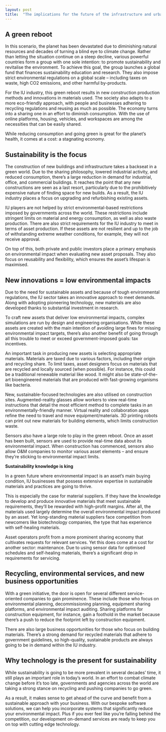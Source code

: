```yaml
---
layout: post
title:  "The implications for the future of the infrastructure and urban development (IU) industry: scenario 3"
---
```


## A green reboot
In this scenario, the planet has been devastated due to diminishing natural resources and decades of turning a blind eye to climate change. Rather than letting the situation continue on a steep decline, various powerful countries form a group with one sole intention: to promote sustainability and revitalise the environment. To achieve this goal, the group launches a global fund that finances sustainability education and research. They also impose strict environmental regulations on a global scale – including taxes on waste, high CO2 emissions, and other harmful by-products.

For the IU industry, this green reboot results in new construction production methods and innovations in materials used. The society also adapts to a more eco-friendly approach, with people and businesses adhering to recycling regulations and reusing as much as possible. The economy turns into a sharing one in an effort to diminish consumption. With the use of online platforms, housing, vehicles, and workspaces are among the necessities that can be easily shared.

While reducing consumption and going green is great for the planet’s health, it comes at a cost: a stagnating economy.

## Sustainability is the focus
The construction of new buildings and infrastructure takes a backseat in a green world. Due to the sharing philosophy, lowered industrial activity, and reduced consumption, there’s a large reduction in demand for industrial, office, and commercial buildings. It reaches the point that any new constructions are seen as a last resort, particularly due to the prohibitively expensive nature of finding space for new builds. As a result, the IU industry places a focus on upgrading and refurbishing existing assets.

IU players are not helped by strict environmental-based restrictions imposed by governments across the world. These restrictions include stringent limits on material and energy consumption, as well as also waste production. There are also strict requirements for the IU industry to meet in terms of asset production. If these assets are not resilient and up to the job of withstanding extreme weather conditions, for example, they will not receive approval.

On top of this, both private and public investors place a primary emphasis on environmental impact when evaluating new asset proposals. They also focus on reusability and flexibility, which ensures the asset’s lifespan is maximised.

## New innovations = low environmental impacts
Due to the need for sustainable assets and because of tough environmental regulations, the IU sector takes an innovative approach to meet demands. Along with adopting pioneering technology, new materials are also developed thanks to substantial investment in research.

To craft new assets that deliver low environmental impacts, complex simulations are run by design and engineering organisations. While these assets are created with the main intention of avoiding large fines for missing environmental impact targets, there’s also another benefit of going through all this trouble to meet or exceed government-imposed goals: tax incentives.

An important task in producing new assets is selecting appropriate materials. Materials are taxed due to various factors, including their origin and recycling share. To limit taxes, asset designers focus on materials that are recycled and locally sourced (when possible). For instance, this could be a traditional renewable material like wood. It might also be state-of-the-art bioengineered materials that are produced with fast-growing organisms like bacteria.

New, sustainable-focused technologies are also utilised on construction sites. Augmented-reality glasses allow workers to view real-time instructions that detail the most efficient method to complete tasks in an environmentally-friendly manner. Virtual reality and collaboration apps refine the need to travel and move equipment/materials. 3D printing robots can print out new materials for building elements, which limits construction waste.

Sensors also have a large role to play in the green reboot. Once an asset has been built, sensors are used to provide real-time data about its environmental impact. When construction has commenced, sensors also allow O&M companies to monitor various asset elements – and ensure they’re sticking to environmental impact limits.

**Sustainability knowledge is king**

In a green future where environmental impact is an asset’s main buying condition, IU businesses that possess extensive expertise in sustainable materials and practices are going to thrive.

This is especially the case for material suppliers. If they have the knowledge to develop and produce innovative materials that meet sustainable requirements, they’ll be rewarded with high-profit margins. After all, the materials used largely determine the overall environmental impact produced by an asset. Yet long-standing material suppliers face competition from newcomers like biotechnology companies, the type that has experience with self-healing materials.

Asset operators profit from a more prominent sharing economy that cultivates requests for relevant services. Yet this does come at a cost for another sector: maintenance. Due to using sensor data for optimised schedules and self-healing materials, there’s a significant drop in requirements for servicing.

## Recycling, environmental services, and new business opportunities
With a green initiative, the door is open for several different service-oriented companies to gain prominence. These include those who focus on environmental planning, decommissioning planning, equipment sharing platforms, and environmental impact auditing. Sharing platforms for construction equipment, for instance, gain a foothold in the market because there’s a push to reduce the footprint left by construction equipment.

There are also large business opportunities for those who focus on building materials. There’s a strong demand for recycled materials that adhere to government guidelines, so high-quality, sustainable products are always going to be in demand within the IU industry.

## Why technology is the present for sustainability
While sustainability is going to be more prevalent in several decades’ time, it still plays an important role in today’s world. In an effort to combat climate change before it’s too late, governments and agencies across the world are taking a strong stance on recycling and pushing companies to go green.

As a result, it makes sense to get ahead of the curve and benefit from a sustainable approach with your business. With our bespoke software solutions, we can help you incorporate systems that significantly reduce your environmental impact. Plus if you ever feel like you’re falling behind the competition, our development on-demand services are ready to keep you on top with cutting edge technology.
